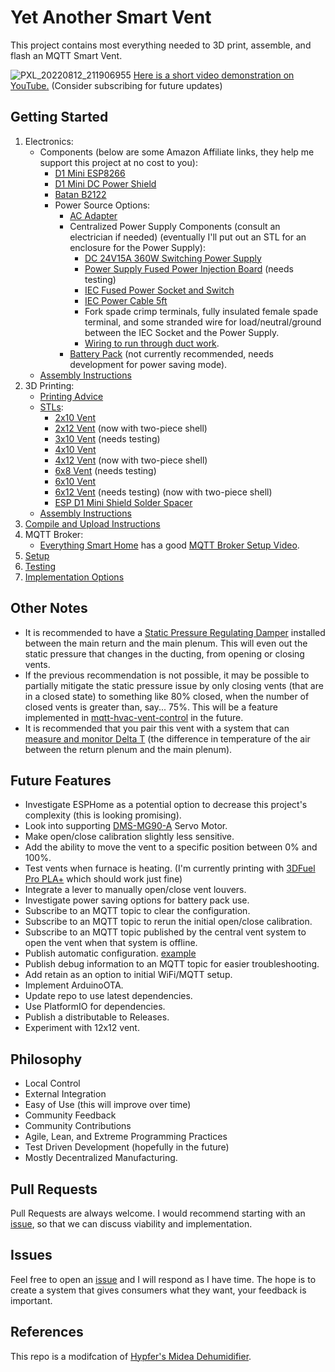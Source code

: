 # Yet Another Smart Vent

This project contains most everything needed to 3D print, assemble, and flash an MQTT Smart Vent.

![PXL_20220812_211906955](https://user-images.githubusercontent.com/4724577/184465351-95fdbfe1-2a6a-43a4-8e92-827d9840c7b6.jpg)
[Here is a short video demonstration on YouTube.](https://youtu.be/ANneINQjgso) 
(Consider subscribing for future updates)

## Getting Started
1. Electronics:
    - Components (below are some Amazon Affiliate links, they help me support this project at no cost to you):
        - [D1 Mini ESP8266](https://amzn.to/3AmQJJu)
        - [D1 Mini DC Power Shield](https://amzn.to/3AiCEwD)
        - [Batan B2122](https://www.adafruit.com/product/1450)
        - Power Source Options:
            - [AC Adapter](https://amzn.to/3Ctc5ri)
            - Centralized Power Supply Components (consult an electrician if needed) (eventually I'll put out an STL for an enclosure for the Power Supply):
                - [DC 24V15A 360W Switching Power Supply](https://amzn.to/3Am2Er9)
                - [Power Supply Fused Power Injection Board](https://www.holidaycoro.com/product-p/1308.htm) (needs testing)
                - [IEC Fused Power Socket and Switch](https://amzn.to/3chQffL)
                - [IEC Power Cable 5ft](https://amzn.to/3pHTsZc)
                - Fork spade crimp terminals, fully insulated female spade terminal, and some stranded wire for load/neutral/ground between the IEC Socket and the Power Supply.
                - [Wiring to run through duct work](https://github.com/TonyBrobston/yet-another-smart-vent/issues/7#issuecomment-1221660336).
            - [Battery Pack](https://amzn.to/3AHrQd2) (not currently recommended, needs development for power saving mode).
    - [Assembly Instructions](/docs/ELECTRONICS_ASSEMBLY.md)
2. 3D Printing:
    - [Printing Advice](/docs/VENT_PRINTING.md)
    - [STLs](https://www.printables.com/social/337332-tonyb/collections/241144?o=download_count):
        - [2x10 Vent](https://www.printables.com/model/259777-yet-another-smart-vent-2x10)
        - [2x12 Vent](https://www.printables.com/model/260300-yet-another-smart-vent-2x12) (now with two-piece shell)
        - [3x10 Vent](https://www.printables.com/model/262311-yet-another-smart-vent-3x10) (needs testing)
        - [4x10 Vent](https://www.printables.com/model/259241-yet-another-smart-vent-4x10)
        - [4x12 Vent](https://www.printables.com/model/259924-yet-another-smart-vent-4x12) (now with two-piece shell)
        - [6x8 Vent](https://www.printables.com/model/264778-yet-another-smart-vent-6x8) (needs testing)
        - [6x10 Vent](https://www.printables.com/model/259323-yet-another-smart-vent-6x10)
        - [6x12 Vent](https://www.printables.com/model/259622-yet-another-smart-vent-6x12) (needs testing) (now with two-piece shell)
        - [ESP D1 Mini Shield Solder Spacer](https://www.printables.com/model/259295-esp-d1-mini-shield-solder-spacer)
    - [Assembly Instructions](/docs/VENT_ASSEMBLY.md)
3. [Compile and Upload Instructions](/docs/COMPILE_AND_UPLOAD.md)
4. MQTT Broker:
    - [Everything Smart Home](https://www.youtube.com/c/EverythingSmartHome) has a good [MQTT Broker Setup Video](https://www.youtube.com/watch?v=dqTn-Gk4Qeo).
5. [Setup](/docs/SETUP.md)
6. [Testing](/docs/TESTING.md)
7. [Implementation Options](/docs/IMPLEMENTATION_OPTIONS.md)

## Other Notes
- It is recommended to have a [Static Pressure Regulating Damper](https://www.zonefirst.com/product/sprddd/) installed between the main return and the main plenum. This will even out the static pressure that changes in the ducting, from opening or closing vents.
- If the previous recommendation is not possible, it may be possible to partially mitigate the static pressure issue by only closing vents (that are in a closed state) to something like 80% closed, when the number of closed vents is greater than, say... 75%. This will be a feature implemented in [mqtt-hvac-vent-control](https://github.com/TonyBrobston/mqtt-hvac-vent-control) in the future.
- It is recommended that you pair this vent with a system that can [measure and monitor Delta T](https://www.youtube.com/watch?v=_pD-rRCNv8k) (the difference in temperature of the air between the return plenum and the main plenum).

## Future Features
- Investigate ESPHome as a potential option to decrease this project's complexity (this is looking promising).
- Look into supporting [DMS-MG90-A](https://www.mouser.com/ProductDetail/DFRobot/SER0046?qs=vHuUswq2%252BsyGXvdy%2FXoNTA%3D%3D) Servo Motor.
- Make open/close calibration slightly less sensitive.
- Add the ability to move the vent to a specific position between 0% and 100%.
- Test vents when furnace is heating. (I'm currently printing with [3DFuel Pro PLA+](https://www.3dfuel.com/collections/pro-pla/products/pro-pla-midnight-black-1-75mm) which should work just fine)
- Integrate a lever to manually open/close vent louvers.
- Investigate power saving options for battery pack use.
- Subscribe to an MQTT topic to clear the configuration.
- Subscribe to an MQTT topic to rerun the initial open/close calibration.
- Subscribe to an MQTT topic published by the central vent system to open the vent when that system is offline.
- Publish automatic configuration. [example](https://github.com/Hypfer/esp8266-midea-dehumidifier/blob/ff869266c660657da25dc90e801d583ad34b6a8d/src/esp8266-midea-dehumidifier/esp8266-midea-dehumidifier.ino#L270)
- Publish debug information to an MQTT topic for easier troubleshooting.
- Add retain as an option to initial WiFi/MQTT setup.
- Implement ArduinoOTA.
- Update repo to use latest dependencies.
- Use PlatformIO for dependencies.
- Publish a distributable to Releases.
- Experiment with 12x12 vent.

## Philosophy
- Local Control
- External Integration
- Easy of Use (this will improve over time)
- Community Feedback
- Community Contributions
- Agile, Lean, and Extreme Programming Practices
- Test Driven Development (hopefully in the future)
- Mostly Decentralized Manufacturing.

## Pull Requests
Pull Requests are always welcome. I would recommend starting with an [issue](https://github.com/TonyBrobston/yet-another-smart-vent/issues), so that we can discuss viability and implementation.

## Issues
Feel free to open an [issue](https://github.com/TonyBrobston/yet-another-smart-vent/issues) and I will respond as I have time. The hope is to create a system that gives consumers what they want, your feedback is important. 

## References
This repo is a modifcation of [Hypfer's Midea Dehumidifier](https://github.com/Hypfer/esp8266-midea-dehumidifier).

